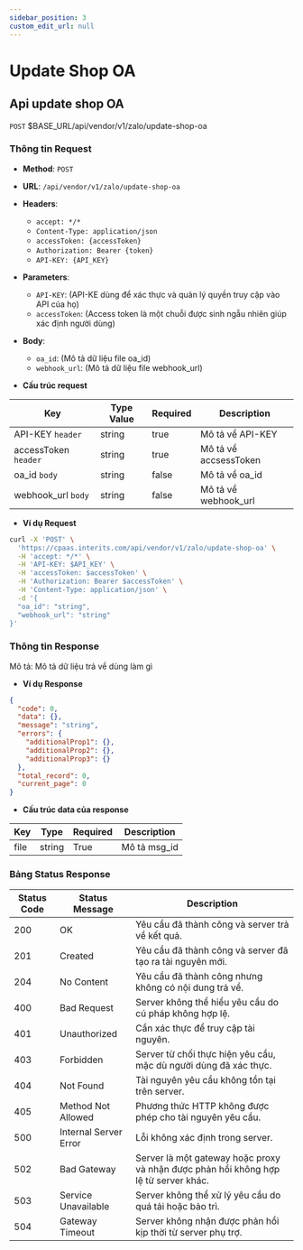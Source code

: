 ```yaml
---
sidebar_position: 3
custom_edit_url: null
---
```


# Update Shop OA

## Api update shop OA

`POST` $BASE_URL/api/vendor/v1/zalo/update-shop-oa

### Thông tin Request

- **Method**: `POST`
- **URL**: `/api/vendor/v1/zalo/update-shop-oa`
- **Headers**: 
  - `accept: */*`
  - `Content-Type: application/json`
  - `accessToken: {accessToken}`
  - `Authorization: Bearer {token}`
  - `API-KEY: {API_KEY}`
- **Parameters**:
  - `API-KEY`: (API-KE dùng để xác thực và quản lý quyền truy cập vào API của họ)
  - `accessToken`: (Access token là một chuỗi được sinh ngẫu nhiên giúp xác định người dùng)
- **Body**:
  - `oa_id`: (Mô tả dữ liệu file oa_id)
  - `webhook_url`: (Mô tả dữ liệu file webhook_url)



- **Cấu trúc request**

| Key          | Type Value            |     Required    | Description   |
|------------- |-----------------------|-----------------|---------------               |
| API-KEY `header`      | string                | true            |    Mô tả về API-KEY         |
| accessToken `header`  | string                | true            |    Mô tả về accsessToken           |
| oa_id `body`         | string                | false           |     Mô tả về oa_id          |
| webhook_url `body`         | string                | false             |      Mô tả về webhook_url         |

- **Ví dụ Request**

```bash
curl -X 'POST' \
  'https://cpaas.interits.com/api/vendor/v1/zalo/update-shop-oa' \
  -H 'accept: */*' \
  -H 'API-KEY: $API_KEY' \
  -H 'accessToken: $accessToken' \
  -H 'Authorization: Bearer $accessToken' \
  -H 'Content-Type: application/json' \
  -d '{
  "oa_id": "string",
  "webhook_url": "string"
}'
```

### Thông tin Response

Mô tả: Mô tả dữ liệu trả về dùng làm gì 

- **Ví dụ Response**

```json
{
  "code": 0,
  "data": {},
  "message": "string",
  "errors": {
    "additionalProp1": {},
    "additionalProp2": {},
    "additionalProp3": {}
  },
  "total_record": 0,
  "current_page": 0
}
```

- **Cấu trúc data của response**

| Key        | Type            |     Required    | Description       |
|------------- |-----------------|-----------------|-------------------|
| file         | string          | True            |    Mô tả msg_id   |

### Bảng Status Response

| Status Code | Status Message            | Description                                                                 |
|-------------|---------------------------|-----------------------------------------------------------------------------|
| 200         | OK                        | Yêu cầu đã thành công và server trả về kết quả.                           |
| 201         | Created                   | Yêu cầu đã thành công và server đã tạo ra tài nguyên mới.                  |
| 204         | No Content                | Yêu cầu đã thành công nhưng không có nội dung trả về.                      |
| 400         | Bad Request               | Server không thể hiểu yêu cầu do cú pháp không hợp lệ.                    |
| 401         | Unauthorized              | Cần xác thực để truy cập tài nguyên.                                       |
| 403         | Forbidden                 | Server từ chối thực hiện yêu cầu, mặc dù người dùng đã xác thực.           |
| 404         | Not Found                 | Tài nguyên yêu cầu không tồn tại trên server.                              |
| 405         | Method Not Allowed         | Phương thức HTTP không được phép cho tài nguyên yêu cầu.                   |
| 500         | Internal Server Error     | Lỗi không xác định trong server.                                            |
| 502         | Bad Gateway               | Server là một gateway hoặc proxy và nhận được phản hồi không hợp lệ từ server khác. |
| 503         | Service Unavailable       | Server không thể xử lý yêu cầu do quá tải hoặc bảo trì.                    |
| 504         | Gateway Timeout           | Server không nhận được phản hồi kịp thời từ server phụ trợ.                |



